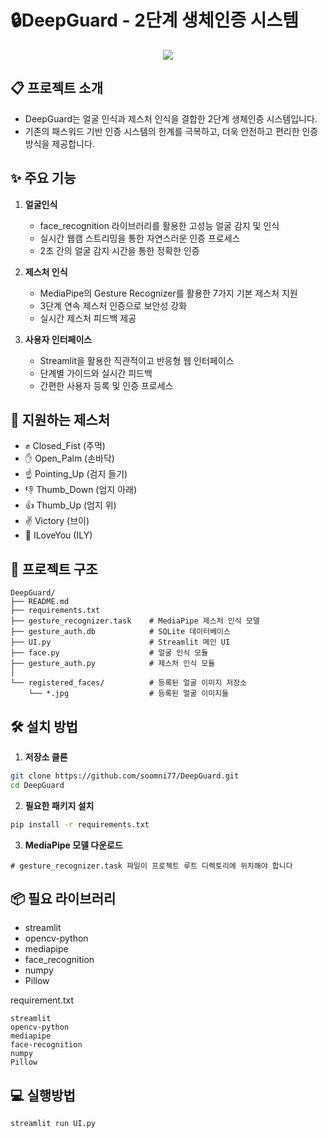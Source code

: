 # 🔒DeepGuard - 2단계 생체인증 시스템
<p align="center">
  <img src="![logo](https://github.com/user-attachments/assets/f0910917-92a4-4c01-b09e-7dc42c5c3ef4)">
</p>


## 📋 프로젝트 소개
- DeepGuard는 얼굴 인식과 제스처 인식을 결합한 2단계 생체인증 시스템입니다. 
- 기존의 패스워드 기반 인증 시스템의 한계를 극복하고, 더욱 안전하고 편리한 인증 방식을 제공합니다.


## ✨ 주요 기능
1. **얼굴인식**
   - face_recognition 라이브러리를 활용한 고성능 얼굴 감지 및 인식
   - 실시간 웹캠 스트리밍을 통한 자연스러운 인증 프로세스
   - 2초 간의 얼굴 감지 시간을 통한 정확한 인증

2. **제스처 인식**
   - MediaPipe의 Gesture Recognizer를 활용한 7가지 기본 제스처 지원
   - 3단계 연속 제스처 인증으로 보안성 강화
   - 실시간 제스처 피드백 제공
3. **사용자 인터페이스**
   - Streamlit을 활용한 직관적이고 반응형 웹 인터페이스
   - 단계별 가이드와 실시간 피드백
   - 간편한 사용자 등록 및 인증 프로세스

## 🚀 지원하는 제스처
   - ✊ Closed_Fist (주먹)
   - ✋ Open_Palm (손바닥)
   - ☝️ Pointing_Up (검지 들기)
   - 👎 Thumb_Down (엄지 아래)
   - 👍 Thumb_Up (엄지 위)
   - ✌️ Victory (브이)
   - 🤟 ILoveYou (ILY)

## 📁 프로젝트 구조
```
DeepGuard/
├── README.md
├── requirements.txt
├── gesture_recognizer.task    # MediaPipe 제스처 인식 모델
├── gesture_auth.db            # SQLite 데이터베이스
├── UI.py                      # Streamlit 메인 UI
├── face.py                    # 얼굴 인식 모듈
├── gesture_auth.py            # 제스처 인식 모듈
│
└── registered_faces/          # 등록된 얼굴 이미지 저장소
    └── *.jpg                  # 등록된 얼굴 이미지들
```

## 🛠️ 설치 방법
1. **저장소 클론**

```bash
git clone https://github.com/soomni77/DeepGuard.git
cd DeepGuard
```

2. **필요한 패키지 설치**
```bash
pip install -r requirements.txt
```
3. **MediaPipe 모델 다운로드**
```
# gesture_recognizer.task 파일이 프로젝트 루트 디렉토리에 위치해야 합니다
``` 
## 📦 필요 라이브러리
- streamlit
- opencv-python
- mediapipe
- face_recognition
- numpy
- Pillow

requirement.txt
```
streamlit
opencv-python
mediapipe
face-recognition
numpy
Pillow
```

## 💻 실행방법
```bash
streamlit run UI.py
```
